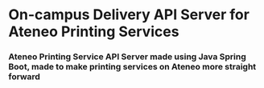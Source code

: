 # On-campus Delivery API Server for Ateneo Printing Services

### Ateneo Printing Service API Server made using Java Spring Boot, made to make printing services on Ateneo more straight forward
